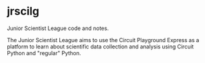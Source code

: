 # jrscilg
Junior Scientist League code and notes.

The Junior Scientist League aims to use the Circuit Playground Express 
as a platform to learn about scientific data collection and analysis
using Circuit Python and "regular" Python.
